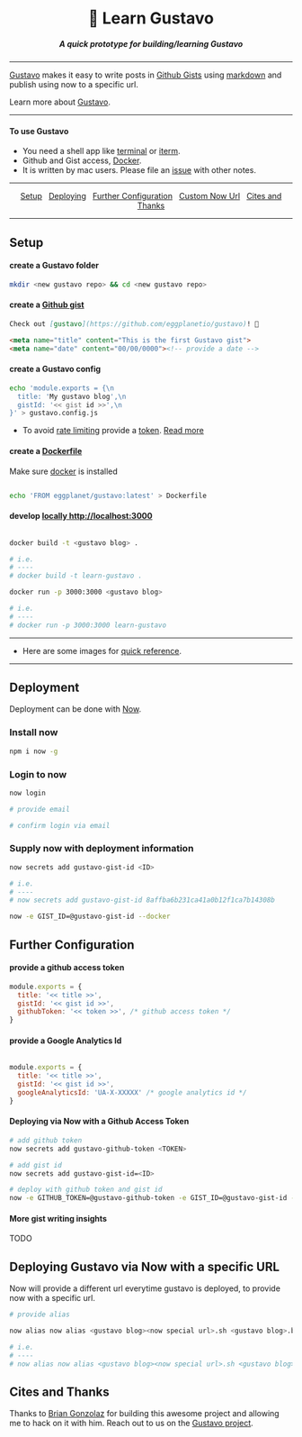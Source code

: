 <h1 align="center">👨 Learn Gustavo</h1>

<h5 align="center">A quick prototype for building/learning Gustavo</h5>

---

[Gustavo](https://github.com/eggplanetio/gustavo) makes it easy to write posts in [Github Gists](https://gist.github.com/) using [markdown](https://daringfireball.net/projects/markdown/) and publish using now to a specific url.

Learn more about [Gustavo](https://github.com/eggplanetio/gustavo).

---

#### To use Gustavo 

-  You need a shell app like [terminal](https://lifehacker.com/5857046/the-best-terminal-emulator-for-mac-os-x) or [iterm](https://www.iterm2.com/version3.html). 
-  Github and Gist access, [Docker](https://www.docker.com/). 
-  It is written by mac users. Please file an [issue](https://github.com/eggplanetio/gustavo/issues) with other notes.

---

<p align="center">
  <a href="#setup">Setup</a>&nbsp;&nbsp;
   <a href="#deploy">Deploying</a>&nbsp;&nbsp;
  <a href="#further-configuration">Further Configuration</a>&nbsp;&nbsp;
  <a href="#custom-url">Custom Now Url</a>&nbsp;&nbsp;
  <a href="#cite">Cites and Thanks</a>
</p>

---

<h2 id="setup">Setup</h2>

#### create a Gustavo folder
```bash
mkdir <new gustavo repo> && cd <new gustavo repo>
```

#### create a [Github gist](https://gist.github.com/)
```md
Check out [gustavo](https://github.com/eggplanetio/gustavo)! 🚀

<meta name="title" content="This is the first Gustavo gist">
<meta name="date" content="00/00/0000"><!-- provide a date -->

```

#### create a Gustavo config
```bash
echo 'module.exports = {\n
  title: 'My gustavo blog',\n
  gistId: '<< gist id >>',\n
}' > gustavo.config.js  
```

-  To avoid [rate limiting](https://github.com/dflydev/embed-github-gist/issues/10) provide a [token](https://help.github.com/articles/creating-a-personal-access-token-for-the-command-line/). [Read more](#urther-configuration)

#### create a [Dockerfile](https://docs.docker.com/engine/reference/builder/)

Make sure [docker](https://www.docker.com/docker-mac) is installed

```bash

echo 'FROM eggplanet/gustavo:latest' > Dockerfile

```

#### develop [locally http://localhost:3000](http://localhost:3000)

```bash

docker build -t <gustavo blog> .

# i.e.
# ----
# docker build -t learn-gustavo .

docker run -p 3000:3000 <gustavo blog>

# i.e.
# ----
# docker run -p 3000:3000 learn-gustavo

```

---

- Here are some images for [quick reference](https://github.com/yowainwright/learn-gustavo/blob/master/documentation/image-reference.md).

---

<h2 id="deploy">Deployment</h2>

Deployment can be done with [Now](https://zeit.co/now).

### Install now
```bash
npm i now -g

```

### Login to now
```bash
now login

# provide email

# confirm login via email
```

### Supply now with deployment information
```bash
now secrets add gustavo-gist-id <ID>

# i.e.
# ----
# now secrets add gustavo-gist-id 8affba6b231ca41a0b12f1ca7b14308b

now -e GIST_ID=@gustavo-gist-id --docker

```

<h2 id="further-configuration">Further Configuration</h2>

#### provide a github access token
```javascript
module.exports = {
  title: '<< title >>',
  gistId: '<< gist id >>',
  githubToken: '<< token >>', /* github access token */
}
```

#### provide a Google Analytics Id

```javascript

module.exports = {
  title: '<< title >>',
  gistId: '<< gist id >>',
  googleAnalyticsId: 'UA-X-XXXXX' /* google analytics id */
}

```

#### Deploying via Now with a Github Access Token

```bash
# add github token 
now secrets add gustavo-github-token <TOKEN>

# add gist id 
now secrets add gustavo-gist-id=<ID>

# deploy with github token and gist id
now -e GITHUB_TOKEN=@gustavo-github-token -e GIST_ID=@gustavo-gist-id --docker

```


#### More gist writing insights

TODO 

<h2 id="custom-url">Deploying Gustavo via Now with a specific URL</h2>

Now will provide a different url everytime gustavo is deployed, to provide now with a specific url.

```bash
# provide alias

now alias now alias <gustavo blog><now special url>.sh <gustavo blog>.blog

# i.e.
# ----
# now alias now alias <gustavo blog><now special url>.sh <gustavo blog>.blog

```

<h2 id="cite">Cites and Thanks</h2>

Thanks to [Brian Gonzolaz](https://www.briangonzalez.org/) for building this awesome project and allowing me to hack on it with him. Reach out to us on the [Gustavo project](https://github.com/eggplanetio/gustavo).



